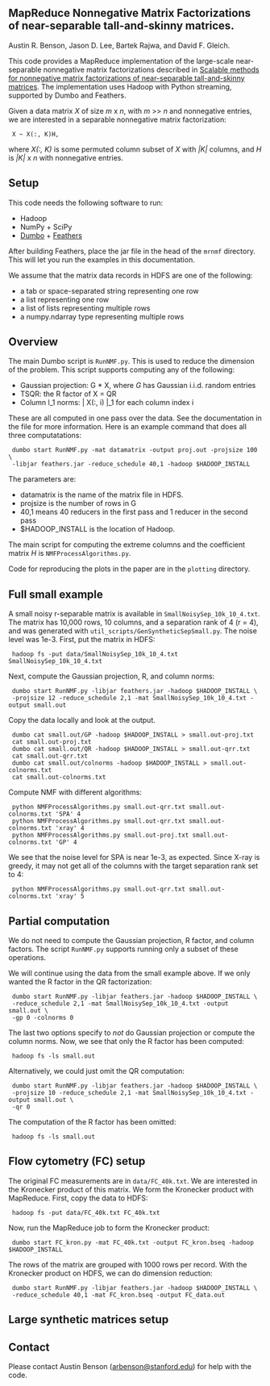MapReduce Nonnegative Matrix Factorizations of near-separable tall-and-skinny matrices.
--------
Austin R. Benson, Jason D. Lee, Bartek Rajwa, and David F. Gleich.

This code provides a MapReduce implementation of the large-scale near-separable nonnegative matrix
factorizations described in
[Scalable methods for nonnegative matrix factorizations of near-separable tall-and-skinny matrices](http://arxiv.org/abs/1402.6964).
The implementation uses Hadoop with Python streaming, supported by Dumbo and Feathers.

Given a data matrix _X_ of size _m_ x _n_, with _m_ >> _n_ and nonnegative entries,
we are interested in a separable nonnegative matrix factorization:

     X ~ X(:, K)H,

where _X(:, K)_ is some permuted column subset of _X_ with _|K|_ columns,
and _H_ is _|K|_ x _n_ with nonnegative entries.


Setup
--------
This code needs the following software to run:
* Hadoop
* NumPy + SciPy
* [Dumbo](https://github.com/klbostee/dumbo/) + [Feathers](https://github.com/klbostee/feathers)

After building Feathers, place the jar file in the head of the `mrnmf` directory.
This will let you run the examples in this documentation.

We assume that the matrix data records in HDFS are one of the following:
* a tab or space-separated string representing one row
* a list representing one row
* a list of lists representing multiple rows
* a numpy.ndarray type representing multiple rows


Overview
--------
The main Dumbo script is `RunNMF.py`.
This is used to reduce the dimension of the problem.
This script supports computing any of the following:

* Gaussian projection: G * X, where _G_ has Gaussian i.i.d. random entries
* TSQR: the R factor of X = QR
* Column l_1 norms: | X(:, i) |_1 for each column index i

These are all computed in one pass over the data.
See the documentation in the file for more information.
Here is an example command that does all three computatations:

     dumbo start RunNMF.py -mat datamatrix -output proj.out -projsize 100 \
     -libjar feathers.jar -reduce_schedule 40,1 -hadoop $HADOOP_INSTALL

The parameters are:
* datamatrix is the name of the matrix file in HDFS.
* projsize is the number of rows in G
* 40,1 means 40 reducers in the first pass and 1 reducer in the second pass
* $HADOOP_INSTALL is the location of Hadoop.

The main script for computing the extreme columns and the
coefficient matrix _H_ is `NMFProcessAlgorithms.py`.

Code for reproducing the plots in the paper are in the `plotting` directory.


Full small example
--------
A small noisy r-separable matrix is available in `SmallNoisySep_10k_10_4.txt`.
The matrix has 10,000 rows, 10 columns, and a separation rank of 4 (r = 4),
and was generated with `util_scripts/GenSyntheticSepSmall.py`.  The noise
level was 1e-3.
First, put the matrix in HDFS:

     hadoop fs -put data/SmallNoisySep_10k_10_4.txt SmallNoisySep_10k_10_4.txt

Next, compute the Gaussian projection, R, and column norms:

     dumbo start RunNMF.py -libjar feathers.jar -hadoop $HADOOP_INSTALL \
     -projsize 12 -reduce_schedule 2,1 -mat SmallNoisySep_10k_10_4.txt -output small.out

Copy the data locally and look at the output.

     dumbo cat small.out/GP -hadoop $HADOOP_INSTALL > small.out-proj.txt
     cat small.out-proj.txt
     dumbo cat small.out/QR -hadoop $HADOOP_INSTALL > small.out-qrr.txt
     cat small.out-qrr.txt
     dumbo cat small.out/colnorms -hadoop $HADOOP_INSTALL > small.out-colnorms.txt
     cat small.out-colnorms.txt

Compute NMF with different algorithms:

     python NMFProcessAlgorithms.py small.out-qrr.txt small.out-colnorms.txt 'SPA' 4
     python NMFProcessAlgorithms.py small.out-qrr.txt small.out-colnorms.txt 'xray' 4
     python NMFProcessAlgorithms.py small.out-proj.txt small.out-colnorms.txt 'GP' 4

We see that the noise level for SPA is near 1e-3, as expected.
Since X-ray is greedy, it may not get all of the columns with the target
separation rank set to 4:

     python NMFProcessAlgorithms.py small.out-qrr.txt small.out-colnorms.txt 'xray' 5


Partial computation
--------
We do not need to compute the Gaussian projection, R factor, and column factors.
The script `RunNMF.py` supports running only a subset of these operations.

We will continue using the data from the small example above.
If we only wanted the R factor in the QR factorization:

     dumbo start RunNMF.py -libjar feathers.jar -hadoop $HADOOP_INSTALL \
     -reduce_schedule 2,1 -mat SmallNoisySep_10k_10_4.txt -output small.out \
     -gp 0 -colnorms 0

The last two options specify to _not_ do Gaussian projection or compute the
column norms.
Now, we see that only the R factor has been computed:

     hadoop fs -ls small.out

Alternatively, we could just omit the QR computation:

     dumbo start RunNMF.py -libjar feathers.jar -hadoop $HADOOP_INSTALL \
     -projsize 10 -reduce_schedule 2,1 -mat SmallNoisySep_10k_10_4.txt -output small.out \
     -qr 0

The computation of the R factor has been omitted:

     hadoop fs -ls small.out


Flow cytometry (FC) setup
--------

The original FC measurements are in `data/FC_40k.txt`.
We are interested in the Kronecker product of this matrix.
We form the Kronecker product with MapReduce.
First, copy the data to HDFS:

     hadoop fs -put data/FC_40k.txt FC_40k.txt

Now, run the MapReduce job to form the Kronecker product:

     dumbo start FC_kron.py -mat FC_40k.txt -output FC_kron.bseq -hadoop $HADOOP_INSTALL

The rows of the matrix are grouped with 1000 rows per record.
With the Kronecker product on HDFS, we can do dimension reduction:

     dumbo start RunNMF.py -libjar feathers.jar -hadoop $HADOOP_INSTALL \
     -reduce_schedule 40,1 -mat FC_kron.bseq -output FC_data.out

Large synthetic matrices setup
--------

Contact
--------
Please contact Austin Benson (arbenson@stanford.edu) for help with the code.

